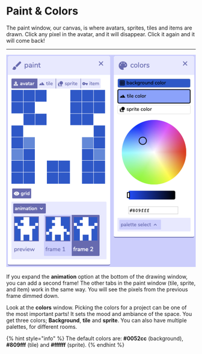 # Paint & Colors

The paint window, our canvas, is where avatars, sprites, tiles and items are drawn. Click any pixel in the avatar, and it will disappear. Click it again and it will come back!  
****

![](../../../../.gitbook/assets/bitsy2%20%281%29.png)

If you expand the **animation** option at the bottom of the drawing window, you can add a second frame! The other tabs in the paint window \(tile, sprite, and item\) work in the  same way. You will see the pixels from the previous frame dimmed down.

Look at the **colors** window. Picking the colors for a project can be one of the most important parts! It sets the mood and ambiance of the space. You get three colors; **Background**, **tile** and **sprite**. You can also have multiple palettes, for different rooms. 

{% hint style="info" %}
The default colors are: **\#0052cc** \(background\), **\#809fff** \(tile\) and  **\#ffffff** \(sprite\).
{% endhint %}

